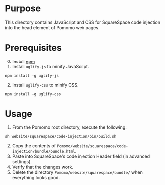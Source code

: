 # Purpose
This directory contains JavaScript and CSS for SquareSpace code injection into the head element of Pomomo web pages.

# Prerequisites
0. Install [npm](https://blog.npmjs.org/post/85484771375/how-to-install-npm.html)
1. Install `uglify-js` to minify JavaScript.
```shell
npm install -g uglify-js
```
2. Install `uglify-css` to minify CSS.
```shell
npm install -g uglify-css
```

# Usage
1. From the Pomomo root directory, execute the following:
```shell
sh website/squarespace/code-injection/bin/build.sh
```
2. Copy the contents of `Pomomo/website/squarespace/code-injection/bundle/bundle.html`.
3. Paste into SquareSpace's code injection Header field (in advanced settings).
4. Verify that the changes work.
5. Delete the directory `Pomomo/website/squarespace/bundle/` when everything looks good.

